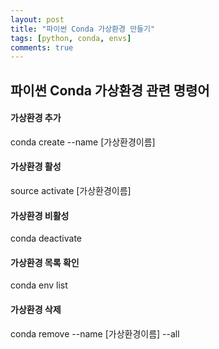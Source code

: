 ```yaml
---
layout: post
title: "파이썬 Conda 가상환경 만들기"
tags: [python, conda, envs]
comments: true
---
```


## 파이썬 Conda 가상환경 관련 명령어


#### 가상환경 추가
conda create --name [가상환경이름]


#### 가상환경 활성
source activate [가상환경이름]


#### 가상환경 비활성
conda deactivate


#### 가상환경 목록 확인
conda env list


#### 가상환경 삭제
conda remove --name [가상환경이름] --all